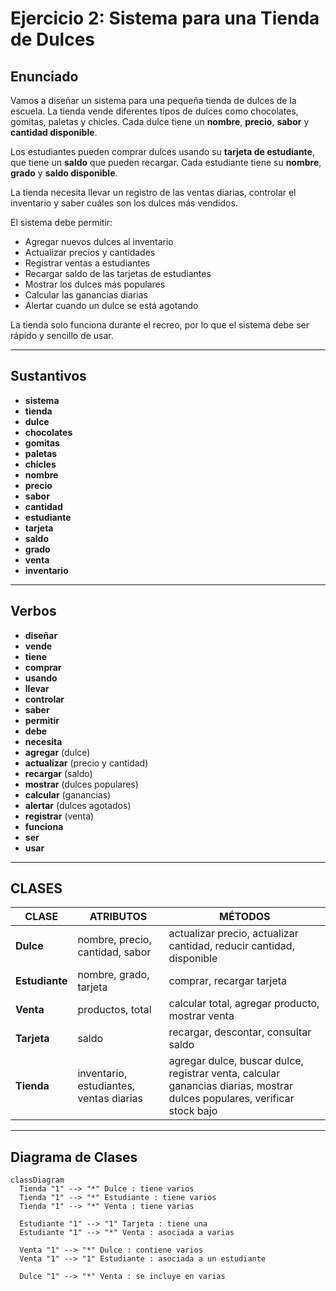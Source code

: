# Ejercicio 2: Sistema para una Tienda de Dulces

## Enunciado

Vamos a diseñar un sistema para una pequeña tienda de dulces de la escuela. La tienda vende diferentes tipos de dulces como chocolates, gomitas, paletas y chicles. Cada dulce tiene un **nombre**, **precio**, **sabor** y **cantidad disponible**.

Los estudiantes pueden comprar dulces usando su **tarjeta de estudiante**, que tiene un **saldo** que pueden recargar. Cada estudiante tiene su **nombre**, **grado** y **saldo disponible**.

La tienda necesita llevar un registro de las ventas diarias, controlar el inventario y saber cuáles son los dulces más vendidos.

El sistema debe permitir:
- Agregar nuevos dulces al inventario
- Actualizar precios y cantidades
- Registrar ventas a estudiantes
- Recargar saldo de las tarjetas de estudiantes
- Mostrar los dulces más populares
- Calcular las ganancias diarias
- Alertar cuando un dulce se está agotando

La tienda solo funciona durante el recreo, por lo que el sistema debe ser rápido y sencillo de usar.

---

## Sustantivos

- **sistema**
- **tienda**
- **dulce**
- **chocolates**
- **gomitas**
- **paletas**
- **chicles**
- **nombre**
- **precio**
- **sabor**
- **cantidad**
- **estudiante**
- **tarjeta**
- **saldo**
- **grado**
- **venta**
- **inventario**

---

## Verbos

- **diseñar**
- **vende**
- **tiene**
- **comprar**
- **usando**
- **llevar**
- **controlar**
- **saber**
- **permitir**
- **debe**
- **necesita**
- **agregar** (dulce)
- **actualizar** (precio y cantidad)
- **recargar** (saldo)
- **mostrar** (dulces populares)
- **calcular** (ganancias)
- **alertar** (dulces agotados)
- **registrar** (venta)
- **funciona**
- **ser**
- **usar**

---

## CLASES

| **CLASE**      | **ATRIBUTOS**                               | **MÉTODOS**                                              |
|----------------|---------------------------------------------|----------------------------------------------------------|
| **Dulce**      | nombre, precio, cantidad, sabor             | actualizar precio, actualizar cantidad, reducir cantidad, disponible |
| **Estudiante** | nombre, grado, tarjeta                      | comprar, recargar tarjeta                                |
| **Venta**      | productos, total                            | calcular total, agregar producto, mostrar venta          |
| **Tarjeta**    | saldo                                       | recargar, descontar, consultar saldo                     |
| **Tienda**     | inventario, estudiantes, ventas diarias     | agregar dulce, buscar dulce, registrar venta, calcular ganancias diarias, mostrar dulces populares, verificar stock bajo |
---
## Diagrama de Clases

```mermaid
classDiagram
  Tienda "1" --> "*" Dulce : tiene varios
  Tienda "1" --> "*" Estudiante : tiene varios
  Tienda "1" --> "*" Venta : tiene varias

  Estudiante "1" --> "1" Tarjeta : tiene una
  Estudiante "1" --> "*" Venta : asociada a varias

  Venta "1" --> "*" Dulce : contiene varios
  Venta "1" --> "1" Estudiante : asociada a un estudiante

  Dulce "1" --> "*" Venta : se incluye en varias
